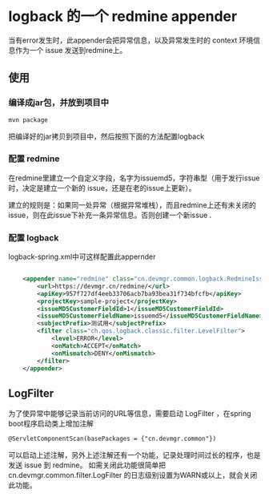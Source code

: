 # logback 的一个 redmine appender 

当有error发生时，此appender会把异常信息，以及异常发生时的 context 环境信息作为一个 issue 发送到redmine上。


## 使用

### 编译成jar包，并放到项目中

```bash
mvn package
```
把编译好的jar拷贝到项目中，然后按照下面的方法配置logback

### 配置 redmine

在redmine里建立一个自定义字段，名字为issuemd5，字符串型（用于发行issue时，决定是建立一个新的 issue，还是在老的issue上更新）。


建立的规则是：如果同一处异常（根据异常堆栈），而且redmine上还有未关闭的issue，则在此issue下补充一条异常信息。否则创建一个新issue .


### 配置 logback
logback-spring.xml中可这样配置此appernder

```xml

    <appender name="redmine" class="cn.devmgr.common.logback.RedmineIssueAppender">
        <url>https://devmgr.cn/redmine/</url>
        <apiKey>957f727df4eeb33706acb7ba93bea31f734bfcfb</apiKey>
        <projectKey>sample-project</projectKey>
        <issueMD5CustomerFieldId>1</issueMD5CustomerFieldId>
        <issueMD5CustomerFieldName>issuemd5</issueMD5CustomerFieldName>
        <subjectPrefix>测试用</subjectPrefix>
        <filter class="ch.qos.logback.classic.filter.LevelFilter">
            <level>ERROR</level>
            <onMatch>ACCEPT</onMatch>
            <onMismatch>DENY</onMismatch>
        </filter>
    </appender>

```


## LogFilter

为了使异常中能够记录当前访问的URL等信息，需要启动 LogFilter ，在spring boot程序启动类上增加注解

```xml
@ServletComponentScan(basePackages = {"cn.devmgr.common"})
```

可以启动上述注解，另外上述注解还有一个功能，记录处理时间过长的程序，也是发送 issue 到 redmine。
如需关闭此功能很简单把 cn.devmgr.common.filter.LogFilter 的日志级别设置为WARN或以上，就会关闭此功能。

